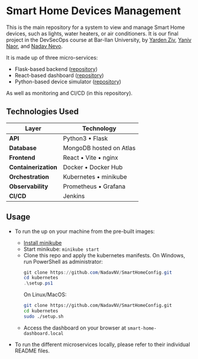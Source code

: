 # Smart Home Devices Management

This is the main repository for a system to view and manage Smart Home devices, such as lights, water heaters, or air conditioners. It is our final project in the DevSecOps course at Bar-Ilan University, by [Yarden Ziv](https://github.com/yarden-ziv), [Yaniv Naor](https://github.com/yaniv-naor), and [Nadav Nevo](https://github.com/NadavNV).

It is made up of three micro-services:

- Flask-based backend ([repository](https://github.com/NadavNV/SmartHomeBackend))
- React-based dashboard ([repository](https://github.com/NadavNV/SmartHomeDashboard))
- Python-based device simulator ([repository](https://github.com/NadavNV/SmartHomeSimulator))

As well as monitoring and CI/CD (in this repository).

## Technologies Used

| Layer                | Technology              |
| -------------------- | ----------------------- |
| **API**              | Python3 • Flask         |
| **Database**         | MongoDB hosted on Atlas |
| **Frontend**         | React • Vite • nginx    |
| **Containerization** | Docker • Docker Hub     |
| **Orchestration**    | Kubernetes • minikube   |
| **Observability**    | Prometheus • Grafana    |
| **CI/CD**            | Jenkins                 |

## Usage

- To run the up on your machine from the pre-built images:

  - [Install minikube](https://minikube.sigs.k8s.io/docs/start/?arch=%2Fwindows%2Fx86-64%2Fstable%2F.exe+download)
  - Start minikube: `minikube start`
  - Clone this repo and apply the kubernetes manifests. On Windows, run PowerShell as administrator:
    ```powershell
    git clone https://github.com/NadavNV/SmartHomeConfig.git
    cd kubernetes
    .\setup.ps1
    ```
    On Linux/MacOS:
    ```bash
    git clone https://github.com/NadavNV/SmartHomeConfig.git
    cd kubernetes
    sudo ./setup.sh
    ```
  - Access the dashboard on your browser at `smart-home-dashboard.local`

- To run the different microservices locally, please refer to their individual README files.
